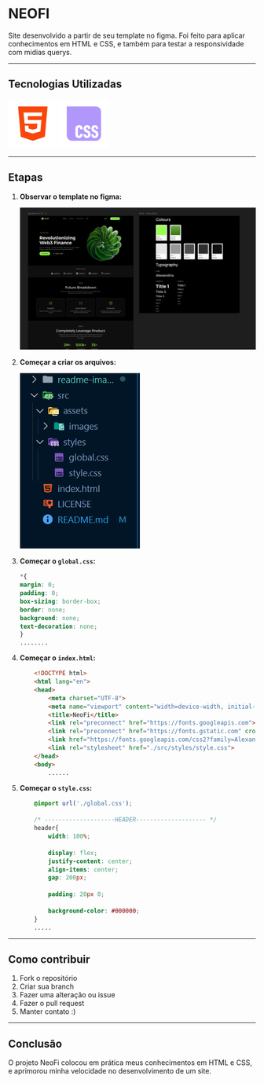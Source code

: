 # NEOFI
Site desenvolvido a partir de seu template no figma. Foi feito para aplicar conhecimentos em HTML e CSS, e também para testar a responsividade com midias querys.

---

## Tecnologias Utilizadas

<div align="left">
<img src="./readme-images/html5-brands-solid-full.svg" style="width:100px">
<img src="./readme-images/css-brands-solid-full.svg" style="width:100px">
</div>

---

## Etapas

1. **Observar o template no figma:**

    ![alt text](./readme-images/image.png)

2. **Começar a criar os arquivos:**

    ![alt text](./readme-images/image2.png)

3. **Começar o `global.css`:**

    ```css
    *{
    margin: 0;
    padding: 0;
    box-sizing: border-box;
    border: none;
    background: none;
    text-decoration: none;
    }
    ........
    ```

4. **Começar o `index.html`:**

    ```html
        <!DOCTYPE html>
        <html lang="en">
        <head>
            <meta charset="UTF-8">
            <meta name="viewport" content="width=device-width, initial-scale=1.0">
            <title>NeoFi</title>
            <link rel="preconnect" href="https://fonts.googleapis.com">
            <link rel="preconnect" href="https://fonts.gstatic.com" crossorigin>
            <link href="https://fonts.googleapis.com/css2?family=Alexandria:wght@100..900&display=swap" rel="stylesheet">
            <link rel="stylesheet" href="./src/styles/style.css">
        </head>
        <body>
            ......
    ```

5. **Começar o `style.css`:**

    ```css
        @import url('./global.css');

        /* --------------------HEADER-------------------- */
        header{
            width: 100%;

            display: flex;
            justify-content: center;
            align-items: center;
            gap: 200px;

            padding: 20px 0;

            background-color: #000000;
        }
        .....
    ```

---

## Como contribuir

1. Fork o repositório
2. Criar sua branch
3. Fazer uma alteração ou issue
4. Fazer o pull request
5. Manter contato :)

---

## Conclusão

O projeto NeoFi colocou em prática meus conhecimentos em HTML e CSS, e aprimorou minha velocidade no desenvolvimento de um site.